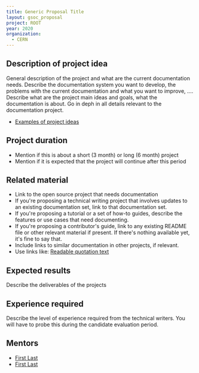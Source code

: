 ```yaml
---
title: Generic Proposal Title
layout: gsoc_proposal
project: ROOT
year: 2020
organization:
  - CERN
---
```


## Description of project idea

General description of the project and what are the current documentation needs. Describe the documentation system you want to develop, the problems with the current documentation and what you want to improve, .... Describe what are the project main ideas and goals, what the documentation is about. Go in deph in all details relevant to the documentation project.

 * [Examples of project ideas](https://developers.google.com/season-of-docs/docs/project-ideas#example_projects)

## Project duration
 * Mention if this is about a short (3 month) or long (6 month) project
 * Mention if it is expected that the project will continue after this period

## Related material
  * Link to the open source project that needs documentation
  * If you're proposing a technical writing project that involves updates to an existing documentation set, link to that documentation set.
  * If you're proposing a tutorial or a set of how-to guides, describe the features or use cases that need documenting.
  * If you're proposing a contributor's guide, link to any existing README file or other relevant material if present. If there's nothing available yet, it's fine to say that.
  * Include links to similar documentation in other projects, if relevant.
  * Use links like: [Readable quotation text](proposal_ROOTgeneric.html)

## Expected results
Describe the deliverables of the projects 

## Experience required
Describe the level of experience required from the technical writers. You will have to probe this during the candidate evaluation period.

## Mentors
  * [First Last](mailto:email@domain)
  * [First Last](mailto:email@domain)
